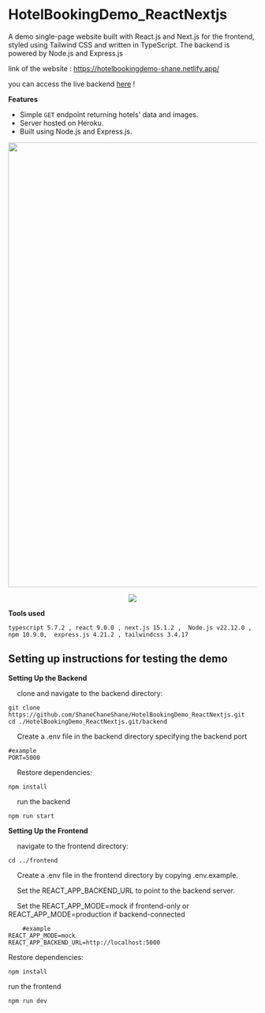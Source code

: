 # HotelBookingDemo_ReactNextjs
A demo single-page website built with React.js and Next.js for the frontend, styled using Tailwind CSS and written in TypeScript. The backend is powered by Node.js and Express.js


link of the website :
https://hotelbookingdemo-shane.netlify.app/

you can access the live backend [here](https://hotel-booking-backend-b5ace9f6f162.herokuapp.com/) !

<b>Features</b>
- Simple `GET` endpoint returning hotels' data and images.
- Server hosted on Heroku.
- Built using Node.js and Express.js.

<img src="https://github.com/user-attachments/assets/dcd9c08c-dab1-4047-8809-8ebf5efecc0b" width=900>
<p align="center"><img src = "https://github.com/user-attachments/assets/f491bc29-924c-4c1c-a125-511063463f01"></p>


<p> </p>
<p> </p>

<b>Tools used</b>

  	typescript 5.7.2 , react 9.0.0 , next.js 15.1.2 ,  Node.js v22.12.0 , npm 10.9.0,  express.js 4.21.2 , tailwindcss 3.4.17 



<h2> Setting up instructions for testing the demo</h2>

<b>Setting Up the Backend</b>

  clone and navigate to the backend directory:
		
	git clone https://github.com/ShaneChaneShane/HotelBookingDemo_ReactNextjs.git
 	cd ./HotelBookingDemo_ReactNextjs.git/backend

  Create a .env file in the backend directory specifying the backend port

 	#example
	PORT=5000

  Restore dependencies:

 	npm install

  run the backend

	npm run start
 


<b>Setting Up the Frontend</b>

  navigate to the frontend directory:

	cd ../frontend

  Create a .env file in the frontend directory by copying .env.example.

  Set the REACT_APP_BACKEND_URL to point to the backend server.
	
  Set the REACT_APP_MODE=mock if frontend-only or  REACT_APP_MODE=production if backend-connected

		#example
	REACT_APP_MODE=mock
	REACT_APP_BACKEND_URL=http://localhost:5000

 Restore dependencies:

 	npm install

run the frontend

	npm run dev

